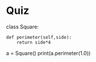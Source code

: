 # Quiz
class Square:
        
    def perimeter(self,side):
        return side*4
    
a = Square()
print(a.perimeter(1.0))
